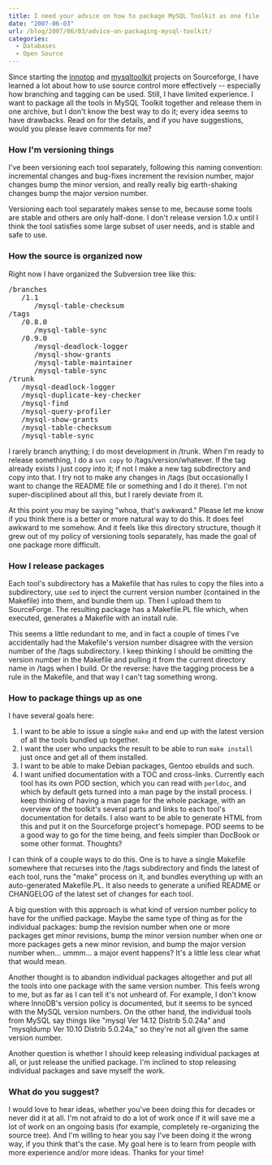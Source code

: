 ```yaml
---
title: I need your advice on how to package MySQL Toolkit as one file
date: "2007-06-03"
url: /blog/2007/06/03/advice-on-packaging-mysql-toolkit/
categories:
  - Databases
  - Open Source
---
```

Since starting the [innotop][1] and [mysqltoolkit][2] projects on Sourceforge, I have learned a lot about how to use source control more effectively -- especially how branching and tagging can be used. Still, I have limited experience. I want to package all the tools in MySQL Toolkit together and release them in one archive, but I don't know the best way to do it; every idea seems to have drawbacks. Read on for the details, and if you have suggestions, would you please leave comments for me?

### How I'm versioning things

I've been versioning each tool separately, following this naming convention: incremental changes and bug-fixes increment the revision number, major changes bump the minor version, and really really big earth-shaking changes bump the major version number.

Versioning each tool separately makes sense to me, because some tools are stable and others are only half-done. I don't release version 1.0.x until I think the tool satisfies some large subset of user needs, and is stable and safe to use.

### How the source is organized now

Right now I have organized the Subversion tree like this:

<pre>/branches
   /1.1
      /mysql-table-checksum
/tags
   /0.8.0
      /mysql-table-sync
   /0.9.0
      /mysql-deadlock-logger
      /mysql-show-grants
      /mysql-table-maintainer
      /mysql-table-sync
/trunk
   /mysql-deadlock-logger
   /mysql-duplicate-key-checker
   /mysql-find
   /mysql-query-profiler
   /mysql-show-grants
   /mysql-table-checksum
   /mysql-table-sync</pre>

I rarely branch anything; I do most development in /trunk. When I'm ready to release something, I do a `svn copy` to /tags/version/whatever. If the tag already exists I just copy into it; if not I make a new tag subdirectory and copy into that. I try not to make any changes in /tags (but occasionally I want to change the README file or something and I do it there). I'm not super-disciplined about all this, but I rarely deviate from it.

At this point you may be saying "whoa, that's awkward." Please let me know if you think there is a better or more natural way to do this. It does feel awkward to me somehow. And it feels like this directory structure, though it grew out of my policy of versioning tools separately, has made the goal of one package more difficult.

### How I release packages

Each tool's subdirectory has a Makefile that has rules to copy the files into a subdirectory, use `sed` to inject the current version number (contained in the Makefile) into them, and bundle them up. Then I upload them to SourceForge. The resulting package has a Makefile.PL file which, when executed, generates a Makefile with an install rule.

This seems a little redundant to me, and in fact a couple of times I've accidentally had the Makefile's version number disagree with the version number of the /tags subdirectory. I keep thinking I should be omitting the version number in the Makefile and pulling it from the current directory name in /tags when I build. Or the reverse: have the tagging process be a rule in the Makefile, and that way I can't tag something wrong.

### How to package things up as one

I have several goals here:

1.  I want to be able to issue a single `make` and end up with the latest version of all the tools bundled up together.
2.  I want the user who unpacks the result to be able to run `make install` just once and get all of them installed.
3.  I want to be able to make Debian packages, Gentoo ebuilds and such.
4.  I want unified documentation with a TOC and cross-links. Currently each tool has its own POD section, which you can read with `perldoc`, and which by default gets turned into a man page by the install process. I keep thinking of having a man page for the whole package, with an overview of the toolkit's several parts and links to each tool's documentation for details. I also want to be able to generate HTML from this and put it on the Sourceforge project's homepage. POD seems to be a good way to go for the time being, and feels simpler than DocBook or some other format. Thoughts?

I can think of a couple ways to do this. One is to have a single Makefile somewhere that recurses into the /tags subdirectory and finds the latest of each tool, runs the "make" process on it, and bundles everything up with an auto-generated Makefile.PL. It also needs to generate a unified README or CHANGELOG of the latest set of changes for each tool.

A big question with this approach is what kind of version number policy to have for the unified package. Maybe the same type of thing as for the individual packages: bump the revision number when one or more packages get minor revisions, bump the minor version number when one or more packages gets a new minor revision, and bump the major version number when&#8230; ummm&#8230; a major event happens? It's a little less clear what that would mean.

Another thought is to abandon individual packages altogether and put all the tools into one package with the same version number. This feels wrong to me, but as far as I can tell it's not unheard of. For example, I don't know where InnoDB's version policy is documented, but it seems to be synced with the MySQL version numbers. On the other hand, the individual tools from MySQL say things like "mysql Ver 14.12 Distrib 5.0.24a" and "mysqldump Ver 10.10 Distrib 5.0.24a," so they're not all given the same version number.

Another question is whether I should keep releasing individual packages at all, or just release the unified package. I'm inclined to stop releasing individual packages and save myself the work.

### What do you suggest?

I would love to hear ideas, whether you've been doing this for decades or never did it at all. I'm not afraid to do a lot of work once if it will save me a lot of work on an ongoing basis (for example, completely re-organizing the source tree). And I'm willing to hear you say I've been doing it the wrong way, if you think that's the case. My goal here is to learn from people with more experience and/or more ideas. Thanks for your time!

 [1]: http://code.google.com/p/innotop
 [2]: http://code.google.com/p/maatkit
